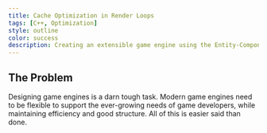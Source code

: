 ```yaml
---
title: Cache Optimization in Render Loops
tags: [C++, Optimization]
style: outline
color: success
description: Creating an extensible game engine using the Entity-Component System (ECS) design pattern.
---
```


## The Problem
Designing game engines is a darn tough task. Modern game engines need to be flexible to support the ever-growing needs of game developers, while maintaining efficiency and good structure. All of this is easier said than done.



